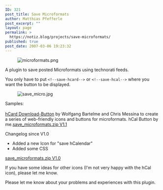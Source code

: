 ```yaml
---
ID: 321
post_title: Save Microformats
author: Matthias Pfefferle
post_excerpt: ""
layout: page
permalink: >
  https://notiz.blog/projects/save-microformats/
published: true
post_date: 2007-03-06 19:23:32
---
```

<!-- wp:image {"align":"right"} -->
<figure class="wp-block-image alignright" style="max-width:50%"><img src="https://notiz.blog/wp-content/uploads/2007/03/microformats.png" alt="microformats.png" /></figure>
<!-- /wp:image -->

<!-- wp:paragraph -->
<p>A plugin to save posted Microformats using technorati feeds.</p>
<!-- /wp:paragraph -->

<!-- wp:paragraph -->
<p>You only have to put <code>&lt;!--save-hcard--&gt;</code> or <code>&lt;!--save-hcal--&gt;</code> where you want the button to be displayed.</p>
<!-- /wp:paragraph -->

<!-- wp:image {"align":"center"} -->
<figure class="wp-block-image aligncenter"><img src="https://notiz.blog/wp-content/uploads/2007/03/save_micro.jpg" alt="save_micro.jpg" /></figure>
<!-- /wp:image -->

<!-- wp:paragraph -->
<p>Samples:<br/> <br/> <a href="http://factorycity.net/projects/microformats-icons/">hCard Download-Button</a> by Wolfgang Bartelme and Chris Messina to create a series of web-friendly icons and buttons for microformats. hCal Button by me.<a href="http://downloads.wordpress.org/plugin/save-microformats.1.1.zip">save_microformats.zip V1.1</a></p>
<!-- /wp:paragraph -->

<!-- wp:paragraph -->
<p>Changelog since V1.0</p>
<!-- /wp:paragraph -->

<!-- wp:list -->
<ul>
    <li>Added a new Icon for &quot;save hCalendar&quot;</li>
    <li>Added some CSS</li>
</ul>
<!-- /wp:list -->

<!-- wp:paragraph -->
<p><a href="http://downloads.wordpress.org/plugin/save-microformats.1.0.zip">save_microformats.zip V1.0</a></p>
<!-- /wp:paragraph -->

<!-- wp:paragraph -->
<p>If you have some ideas for other icons (I&#x27;m not very happy with the hCal icon), please let me know.</p>
<!-- /wp:paragraph -->

<!-- wp:paragraph -->
<p>Please let me know about your problems and experiences with this plugin.</p>
<!-- /wp:paragraph -->